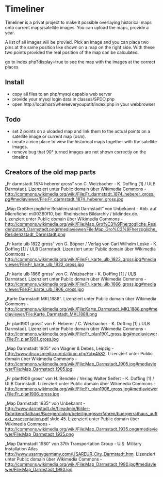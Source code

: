 Timeliner
=========

Timeliner is a privat project to make it possible overlaying historical maps onto current maps/satellite images.
You can upload the maps, provide a year.

A list of all images will be provied. Pick an image and you can place two pins at the same position like shown on a map on the right side. With these two points provided the real position of the map can be calculated.

go to index.php?display=true to see the map with the images at the correct places

Install
-------
- copy all files to an php/mysql capable web server
- provide your mysql login data in classes/SPDO.php
- open http://localhost/whereeveryouputit/index.php in your webbrowser

Todo
----
* set 2 points on a uloaded map and link them to the actual points on a satellite image or current map (osm).
* create a nice place to view the historical maps together with the satellite images.
* remove bug that 90° turned images are not shown correctly on the timeline



Creators of the old map parts
-----------------------------

„Fr darmstadt 1874 heberer gross“ von C. Weizbacher - K. Doffing [1] / ULB Darmstadt. Lizenziert unter Public domain über Wikimedia Commons - http://commons.wikimedia.org/wiki/File:Fr_darmstadt_1874_heberer_gross.jpg#mediaviewer/File:Fr_darmstadt_1874_heberer_gross.jpg

„Map Großherzogliche Residenzstadt Darmstadt“ von Unbekannt - Abb. auf Microfiche: mi00380f10, bei: Rheinisches Bildarchiv / bildindex.de. Lizenziert unter Public domain über Wikimedia Commons - http://commons.wikimedia.org/wiki/File:Map_Gro%C3%9Fherzogliche_Residenzstadt_Darmstadt.png#mediaviewer/File:Map_Gro%C3%9Fherzogliche_Residenzstadt_Darmstadt.png

„Fr karte ulb 1822 gross“ von G. Böpner / Verlag von Carl Wilhelm Leske - K. Doffing [1] / ULB Darmstadt. Lizenziert unter Public domain über Wikimedia Commons - http://commons.wikimedia.org/wiki/File:Fr_karte_ulb_1822_gross.jpg#mediaviewer/File:Fr_karte_ulb_1822_gross.jpg

„Fr karte ulb 1866 gross“ von C. Weizbacher - K. Doffing [1] / ULB Darmstadt. Lizenziert unter Public domain über Wikimedia Commons - http://commons.wikimedia.org/wiki/File:Fr_karte_ulb_1866_gross.jpg#mediaviewer/File:Fr_karte_ulb_1866_gross.jpg

„Karte Darmstadt MKL1888“. Lizenziert unter Public domain über Wikimedia Commons - http://commons.wikimedia.org/wiki/File:Karte_Darmstadt_MKL1888.png#mediaviewer/File:Karte_Darmstadt_MKL1888.png

„Fr plan1901 gross“ von F. Heberer / C. Weizbacher - K. Doffing [1] / ULB Darmstadt. Lizenziert unter Public domain über Wikimedia Commons - http://commons.wikimedia.org/wiki/File:Fr_plan1901_gross.jpg#mediaviewer/File:Fr_plan1901_gross.jpg

„Map Darmstadt 1905“ von Wagner & Debes, Leipzig - http://www.discusmedia.com/album.php?id=4582. Lizenziert unter Public domain über Wikimedia Commons - http://commons.wikimedia.org/wiki/File:Map_Darmstadt_1905.jpg#mediaviewer/File:Map_Darmstadt_1905.jpg

„Fr plan1906 gross“ von H. Bendele / Verlag Walter Seifert - K. Doffing [1] / ULB Darmstadt. Lizenziert unter Public domain über Wikimedia Commons - http://commons.wikimedia.org/wiki/File:Fr_plan1906_gross.jpg#mediaviewer/File:Fr_plan1906_gross.jpg

„Map Darmstadt 1935“ von Unbekannt - http://www.darmstadt.de/fileadmin/Bilder-Rubriken/Rathaus/Buergerdialog/beteiligungsverfahren/buergerrathaus_auftakt_praesentation.pdf slide 45. Lizenziert unter Public domain über Wikimedia Commons - http://commons.wikimedia.org/wiki/File:Map_Darmstadt_1935.png#mediaviewer/File:Map_Darmstadt_1935.png

„Map Darmstadt 1980“ von 37th Transportation Group - U.S. Military Installation Atlas http://www.usarmygermany.com/USAREUR_City_Darmstadt.htm. Lizenziert unter Public domain über Wikimedia Commons - http://commons.wikimedia.org/wiki/File:Map_Darmstadt_1980.jpg#mediaviewer/File:Map_Darmstadt_1980.jpg


